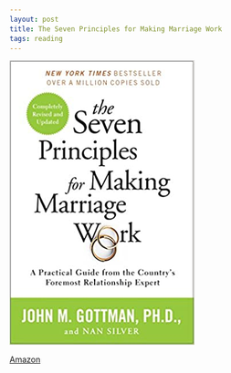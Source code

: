 ```yaml
---
layout: post
title: The Seven Principles for Making Marriage Work
tags: reading
---
```


![seven-principles](assets/7-principles.jpg)

[Amazon](https://www.amazon.com/Seven-Principles-Making-Marriage-Work/dp/0553447718/ref=sr_1_1?dchild=1&keywords=seven+principles+marriage&qid=1625882647&sr=8-1)
